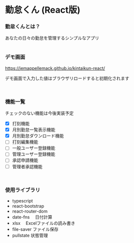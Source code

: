 # 勤怠くん (React版)

### 勤怠くんとは？
あなたの日々の勤怠を管理するシンプルなアプリ
<br>
<br>

### デモ画面

https://jemappellemack.github.io/kintaikun-react/

デモ画面で入力した値はブラウザリロードすると初期化されます

<br>

### 機能一覧
チェックのない機能は今後実装予定
- [x] 打刻機能
- [x] 月別勤怠一覧表示機能
- [x] 月別勤怠ダウンロード機能
- [ ] 打刻編集機能
- [ ] 一般ユーザー登録機能
- [ ] 管理ユーザー登録機能
- [ ] 承認申請機能
- [ ] 管理者承認機能

<br>

### 使用ライブラリ
- typescript
- react-bootstrap
- react-router-dom
- date-fns　 日付計算
- xlsx　     Excelファイルの読み書き
- file-saver ファイル保存
- pullstate  状態管理